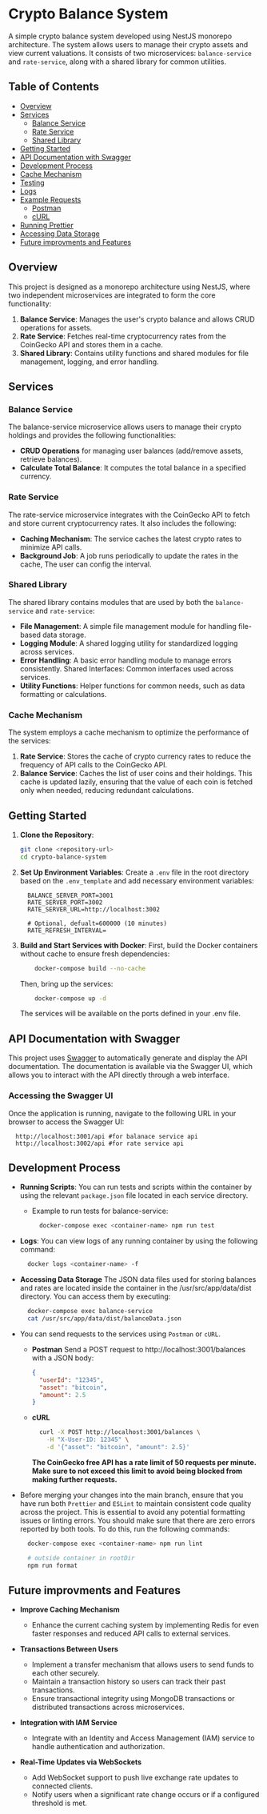 # Crypto Balance System

A simple crypto balance system developed using NestJS monorepo architecture. The system allows users to manage their crypto assets and view current valuations. It consists of two microservices: `balance-service` and `rate-service`, along with a shared library for common utilities.

## Table of Contents

- [Overview](#overview)
- [Services](#services)
  - [Balance Service](#balance-service)
  - [Rate Service](#rate-service)
  - [Shared Library](#shared-library)
- [Getting Started](#getting-started)
- [API Documentation with Swagger](#api-documentation-with-swagger)
- [Development Process](#development-process)
- [Cache Mechanism](#cache-mechanism)
- [Testing](#testing)
- [Logs](#logs)
- [Example Requests](#example-requests)
  - [Postman](#postman)
  - [cURL](#curl)
- [Running Prettier](#running-prettier)
- [Accessing Data Storage](#accessing-data-storage)
- [Future improvments and Features](#future-improvements-and-features)

## Overview

This project is designed as a monorepo architecture using NestJS, where two independent microservices are integrated to form the core functionality:

1. **Balance Service**: Manages the user's crypto balance and allows CRUD operations for assets.
2. **Rate Service**: Fetches real-time cryptocurrency rates from the CoinGecko API and stores them in a cache.
3. **Shared Library**: Contains utility functions and shared modules for file management, logging, and error handling.

## Services

### Balance Service

The balance-service microservice allows users to manage their crypto holdings and provides the following functionalities:

- **CRUD Operations** for managing user balances (add/remove assets, retrieve balances).
- **Calculate Total Balance**: It computes the total balance in a specified currency.

### Rate Service

The rate-service microservice integrates with the CoinGecko API to fetch and store current cryptocurrency rates. It also includes the following:

- **Caching Mechanism**: The service caches the latest crypto rates to minimize API calls.
- **Background Job**: A job runs periodically to update the rates in the cache, The user can config the interval.

### Shared Library

The shared library contains modules that are used by both the `balance-service` and `rate-service`:

- **File Management**: A simple file management module for handling file-based data storage.
- **Logging Module**: A shared logging utility for standardized logging across services.
- **Error Handling**: A basic error handling module to manage errors consistently.
  Shared Interfaces: Common interfaces used across services.
- **Utility Functions**: Helper functions for common needs, such as data formatting or calculations.

### Cache Mechanism

The system employs a cache mechanism to optimize the performance of the services:

1. **Rate Service**: Stores the cache of crypto currency rates to reduce the frequency of API calls to the CoinGecko API.
2. **Balance Service**: Caches the list of user coins and their holdings. This cache is updated lazily, ensuring that the value of each coin is fetched only when needed, reducing redundant calculations.

## Getting Started

1.  **Clone the Repository**:
    ```bash
    git clone <repository-url>
    cd crypto-balance-system
    ```
2.  **Set Up Environment Variables**:
    Create a `.env` file in the root directory based on the `.env_template` and add necessary environment variables:
    ```env
      BALANCE_SERVER_PORT=3001
      RATE_SERVER_PORT=3002
      RATE_SERVER_URL=http://localhost:3002

      # Optional, defualt=600000 (10 minutes)
      RATE_REFRESH_INTERVAL=
    ```
3.  **Build and Start Services with Docker**:
    First, build the Docker containers without cache to ensure fresh dependencies:

    ```bash
        docker-compose build --no-cache
    ```

    Then, bring up the services:

    ```bash
        docker-compose up -d
    ```

    The services will be available on the ports defined in your .env file.

## API Documentation with Swagger

This project uses [Swagger](https://swagger.io/) to automatically generate and display the API documentation. The documentation is available via the Swagger UI, which allows you to interact with the API directly through a web interface.

### Accessing the Swagger UI

Once the application is running, navigate to the following URL in your browser to access the Swagger UI:

```text
  http://localhost:3001/api #for balanace service api
  http://localhost:3002/api #for rate service api
```

## Development Process

- **Running Scripts**: You can run tests and scripts within the container by using the relevant `package.json` file located in each service directory.

  - Example to run tests for balance-service:
    ```bash
      docker-compose exec <container-name> npm run test
    ```

- **Logs**: You can view logs of any running container by using the following command:

  ```bash
    docker logs <container-name> -f
  ```

- **Accessing Data Storage**
  The JSON data files used for storing balances and rates are located inside the container in the /usr/src/app/data/dist directory. You can access them by executing:

  ```bash
    docker-compose exec balance-service
    cat /usr/src/app/data/dist/balanceData.json
  ```

- You can send requests to the services using `Postman` or `cURL`.

  - **Postman**
    Send a POST request to http://localhost:3001/balances with a JSON body:

    ```json
    {
      "userId": "12345",
      "asset": "bitcoin",
      "amount": 2.5
    }
    ```

  - **cURL**
    ```bash
      curl -X POST http://localhost:3001/balances \
        -H "X-User-ID: 12345" \
        -d '{"asset": "bitcoin", "amount": 2.5}'
    ```
    **The CoinGecko free API has a rate limit of 50 requests per minute. Make sure to not exceed this limit to avoid being blocked from making further requests.**

- Before merging your changes into the main branch, ensure that you have run both `Prettier` and `ESLint` to maintain consistent code quality across the project. This is essential to avoid any potential formatting issues or linting errors. You should make sure that there are zero errors reported by both tools. To do this, run the following commands:

  ```bash
    docker-compose exec <container-name> npm run lint
  ```

  ```bash
    # outside container in rootDir
    npm run format
  ```

## Future improvments and Features

- **Improve Caching Mechanism**

  - Enhance the current caching system by implementing Redis for even faster responses and reduced API calls to external services.

- **Transactions Between Users**
  - Implement a transfer mechanism that allows users to send funds to each other securely.
  - Maintain a transaction history so users can track their past transactions.
  - Ensure transactional integrity using MongoDB transactions or distributed transactions across microservices.
- **Integration with IAM Service**

  - Integrate with an Identity and Access Management (IAM) service to handle authentication and authorization.

- **Real-Time Updates via WebSockets**
  - Add WebSocket support to push live exchange rate updates to connected clients.
  - Notify users when a significant rate change occurs or if a configured threshold is met.

